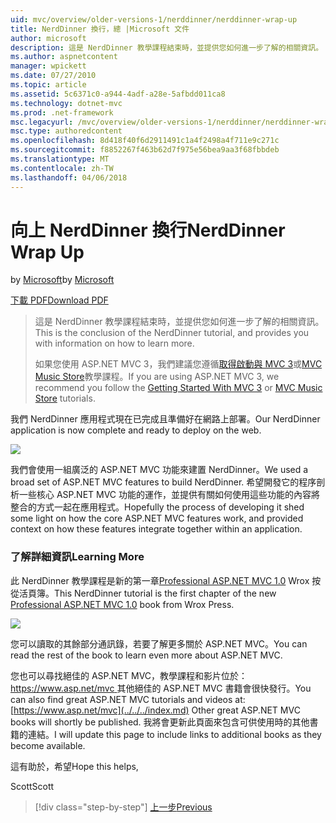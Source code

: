 ```yaml
---
uid: mvc/overview/older-versions-1/nerddinner/nerddinner-wrap-up
title: NerdDinner 換行，總 |Microsoft 文件
author: microsoft
description: 這是 NerdDinner 教學課程結束時，並提供您如何進一步了解的相關資訊。
ms.author: aspnetcontent
manager: wpickett
ms.date: 07/27/2010
ms.topic: article
ms.assetid: 5c6371c0-a944-4adf-a28e-5afbdd011ca8
ms.technology: dotnet-mvc
ms.prod: .net-framework
msc.legacyurl: /mvc/overview/older-versions-1/nerddinner/nerddinner-wrap-up
msc.type: authoredcontent
ms.openlocfilehash: 8d418f40f6d2911491c1a4f2498a4f711e9c271c
ms.sourcegitcommit: f8852267f463b62d7f975e56bea9aa3f68fbbdeb
ms.translationtype: MT
ms.contentlocale: zh-TW
ms.lasthandoff: 04/06/2018
---
```

<a name="nerddinner-wrap-up"></a><span data-ttu-id="19111-103">向上 NerdDinner 換行</span><span class="sxs-lookup"><span data-stu-id="19111-103">NerdDinner Wrap Up</span></span>
====================
<span data-ttu-id="19111-104">by [Microsoft](https://github.com/microsoft)</span><span class="sxs-lookup"><span data-stu-id="19111-104">by [Microsoft](https://github.com/microsoft)</span></span>

[<span data-ttu-id="19111-105">下載 PDF</span><span class="sxs-lookup"><span data-stu-id="19111-105">Download PDF</span></span>](http://aspnetmvcbook.s3.amazonaws.com/aspnetmvc-nerdinner_v1.pdf)

> <span data-ttu-id="19111-106">這是 NerdDinner 教學課程結束時，並提供您如何進一步了解的相關資訊。</span><span class="sxs-lookup"><span data-stu-id="19111-106">This is the conclusion of the NerdDinner tutorial, and provides you with information on how to learn more.</span></span>
> 
> <span data-ttu-id="19111-107">如果您使用 ASP.NET MVC 3，我們建議您遵循[取得啟動與 MVC 3](../../older-versions/getting-started-with-aspnet-mvc3/cs/intro-to-aspnet-mvc-3.md)或[MVC Music Store](../../older-versions/mvc-music-store/mvc-music-store-part-1.md)教學課程。</span><span class="sxs-lookup"><span data-stu-id="19111-107">If you are using ASP.NET MVC 3, we recommend you follow the [Getting Started With MVC 3](../../older-versions/getting-started-with-aspnet-mvc3/cs/intro-to-aspnet-mvc-3.md) or [MVC Music Store](../../older-versions/mvc-music-store/mvc-music-store-part-1.md) tutorials.</span></span>


<span data-ttu-id="19111-108">我們 NerdDinner 應用程式現在已完成且準備好在網路上部署。</span><span class="sxs-lookup"><span data-stu-id="19111-108">Our NerdDinner application is now complete and ready to deploy on the web.</span></span>

![](nerddinner-wrap-up/_static/image1.png)

<span data-ttu-id="19111-109">我們會使用一組廣泛的 ASP.NET MVC 功能來建置 NerdDinner。</span><span class="sxs-lookup"><span data-stu-id="19111-109">We used a broad set of ASP.NET MVC features to build NerdDinner.</span></span> <span data-ttu-id="19111-110">希望開發它的程序剖析一些核心 ASP.NET MVC 功能的運作，並提供有關如何使用這些功能的內容將整合的方式一起在應用程式。</span><span class="sxs-lookup"><span data-stu-id="19111-110">Hopefully the process of developing it shed some light on how the core ASP.NET MVC features work, and provided context on how these features integrate together within an application.</span></span>

### <a name="learning-more"></a><span data-ttu-id="19111-111">了解詳細資訊</span><span class="sxs-lookup"><span data-stu-id="19111-111">Learning More</span></span>

<span data-ttu-id="19111-112">此 NerdDinner 教學課程是新的第一章[Professional ASP.NET MVC 1.0](https://www.amazon.com/gp/product/0470384611?ie=UTF8&amp;tag=scoblo04-20&amp;linkCode=xm2&amp;camp=1789&amp;creativeASIN=0470384611) Wrox 按從活頁簿。</span><span class="sxs-lookup"><span data-stu-id="19111-112">This NerdDinner tutorial is the first chapter of the new [Professional ASP.NET MVC 1.0](https://www.amazon.com/gp/product/0470384611?ie=UTF8&amp;tag=scoblo04-20&amp;linkCode=xm2&amp;camp=1789&amp;creativeASIN=0470384611) book from Wrox Press.</span></span>

[![](https://mscblogs.blob.core.windows.net/media/scottgu/Media/bookcover1_6CAECF94.png)](https://www.amazon.com/gp/product/0470384611?ie=UTF8&amp;tag=scoblo04-20&amp;linkCode=xm2&amp;camp=1789&amp;creativeASIN=0470384611)

<span data-ttu-id="19111-113">您可以讀取的其餘部分通訊錄，若要了解更多關於 ASP.NET MVC。</span><span class="sxs-lookup"><span data-stu-id="19111-113">You can read the rest of the book to learn even more about ASP.NET MVC.</span></span>

<span data-ttu-id="19111-114">您也可以尋找絕佳的 ASP.NET MVC，教學課程和影片位於： [ https://www.asp.net/mvc ](../../../index.md)其他絕佳的 ASP.NET MVC 書籍會很快發行。</span><span class="sxs-lookup"><span data-stu-id="19111-114">You can also find great ASP.NET MVC tutorials and videos at: [https://www.asp.net/mvc](../../../index.md) Other great ASP.NET MVC books will shortly be published.</span></span> <span data-ttu-id="19111-115">我將會更新此頁面來包含可供使用時的其他書籍的連結。</span><span class="sxs-lookup"><span data-stu-id="19111-115">I will update this page to include links to additional books as they become available.</span></span>

<span data-ttu-id="19111-116">這有助於，希望</span><span class="sxs-lookup"><span data-stu-id="19111-116">Hope this helps,</span></span>

<span data-ttu-id="19111-117">Scott</span><span class="sxs-lookup"><span data-stu-id="19111-117">Scott</span></span>

> [!div class="step-by-step"]
> [<span data-ttu-id="19111-118">上一步</span><span class="sxs-lookup"><span data-stu-id="19111-118">Previous</span></span>](enable-automated-unit-testing.md)
